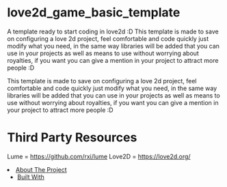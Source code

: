 # love2d_game_basic_template
A template ready to start coding in love2d :D
This template is made to save on configuring a love 2d project, feel comfortable and code quickly just modify what you need, in the same way libraries will be added that you can use in your projects as well as means to use without worrying about royalties, if you want you can give a mention in your project to attract more people :D

This template is made to save on configuring a love 2d project, feel comfortable and code quickly just modify what you need, in the same way libraries will be added that you can use in your projects as well as means to use without worrying about royalties, if you want you can give a mention in your project to attract more people :D

# Third Party Resources
Lume = https://github.com/rxi/lume
Love2D = https://love2d.org/
<li>
  <a href="#about-the-project">About The Project</a>
  <ul>       
    <li><a href="#built-with">Built With</a></li>
  </ul>
</li>
